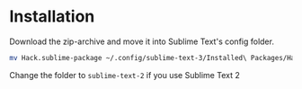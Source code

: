 Installation
============

Download the zip-archive and move it into Sublime Text's config folder.

```bash
mv Hack.sublime-package ~/.config/sublime-text-3/Installed\ Packages/Hack.sublime-package
```
Change the folder to `sublime-text-2` if you use Sublime Text 2
